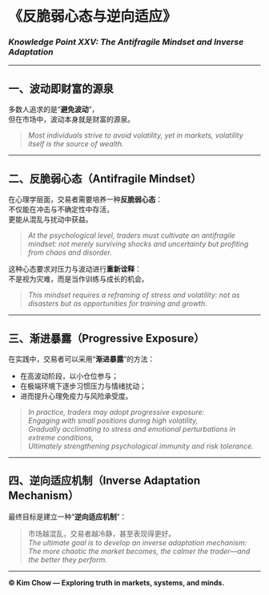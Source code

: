 # 《反脆弱心态与逆向适应》  
### *Knowledge Point XXV: The Antifragile Mindset and Inverse Adaptation*

---

## 一、波动即财富的源泉  
多数人追求的是“**避免波动**”，  
但在市场中，波动本身就是财富的源泉。  

> *Most individuals strive to avoid volatility, yet in markets, volatility itself is the source of wealth.*

---

## 二、反脆弱心态（Antifragile Mindset）  
在心理学层面，交易者需要培养一种**反脆弱心态**：  
不仅能在冲击与不确定性中存活，  
更能从混乱与扰动中获益。  

> *At the psychological level, traders must cultivate an antifragile mindset: not merely surviving shocks and uncertainty but profiting from chaos and disorder.*

这种心态要求对压力与波动进行**重新诠释**：  
不是视为灾难，而是当作训练与成长的机会。  

> *This mindset requires a reframing of stress and volatility: not as disasters but as opportunities for training and growth.*

---

## 三、渐进暴露（Progressive Exposure）  
在实践中，交易者可以采用“**渐进暴露**”的方法：  

- 在高波动阶段，以小仓位参与；  
- 在极端环境下逐步习惯压力与情绪扰动；  
- 进而提升心理免疫力与风险承受度。  

> *In practice, traders may adopt progressive exposure:*  
> *Engaging with small positions during high volatility,*  
> *Gradually acclimating to stress and emotional perturbations in extreme conditions,*  
> *Ultimately strengthening psychological immunity and risk tolerance.*

---

## 四、逆向适应机制（Inverse Adaptation Mechanism）  
最终目标是建立一种“**逆向适应机制**”：  

> 市场越混乱，交易者越冷静，甚至表现得更好。  
> *The ultimate goal is to develop an inverse adaptation mechanism:*  
> *The more chaotic the market becomes, the calmer the trader—and the better they perform.*

---

**© Kim Chow — Exploring truth in markets, systems, and minds.**
